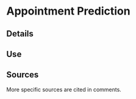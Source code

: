 # Appointment Prediction

## Details

## Use

## Sources
More specific sources are cited in comments.
